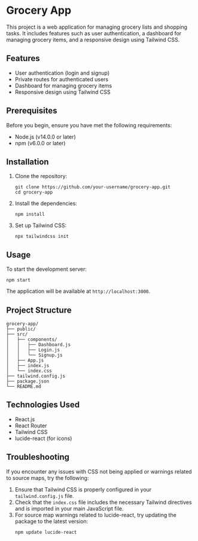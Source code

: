 # Grocery App

This project is a web application for managing grocery lists and shopping tasks. It includes features such as user authentication, a dashboard for managing grocery items, and a responsive design using Tailwind CSS.

## Features

- User authentication (login and signup)
- Private routes for authenticated users
- Dashboard for managing grocery items
- Responsive design using Tailwind CSS

## Prerequisites

Before you begin, ensure you have met the following requirements:

- Node.js (v14.0.0 or later)
- npm (v6.0.0 or later)

## Installation

1. Clone the repository:
   ```
   git clone https://github.com/your-username/grocery-app.git
   cd grocery-app
   ```

2. Install the dependencies:
   ```
   npm install
   ```

3. Set up Tailwind CSS:
   ```
   npx tailwindcss init
   ```


## Usage

To start the development server:

```
npm start
```

The application will be available at `http://localhost:3000`.

## Project Structure

```
grocery-app/
├── public/
├── src/
│   ├── components/
│   │   ├── Dashboard.js
│   │   ├── Login.js
│   │   └── Signup.js
│   ├── App.js
│   ├── index.js
│   └── index.css
├── tailwind.config.js
├── package.json
└── README.md
```

## Technologies Used

- React.js
- React Router
- Tailwind CSS
- lucide-react (for icons)

## Troubleshooting

If you encounter any issues with CSS not being applied or warnings related to source maps, try the following:

1. Ensure that Tailwind CSS is properly configured in your `tailwind.config.js` file.
2. Check that the `index.css` file includes the necessary Tailwind directives and is imported in your main JavaScript file.
3. For source map warnings related to lucide-react, try updating the package to the latest version:
   ```
   npm update lucide-react
   ```
